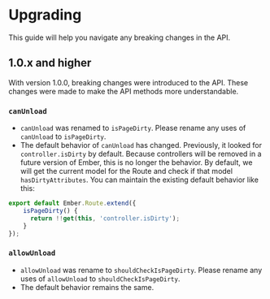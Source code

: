 # Upgrading
This guide will help you navigate any breaking changes in the API.

## 1.0.x and higher
With version 1.0.0, breaking changes were introduced to the API. These
changes were made to make the API methods more understandable.

### `canUnload`
* `canUnload` was renamed to `isPageDirty`. Please rename any uses of `canUnload` to `isPageDirty`.
* The default behavior of `canUnload` has changed. Previously, it looked for `controller.isDirty` by default.
Because controllers will be removed in a future version of Ember, this is no longer
the behavior. By default, we will get the current model for the Route and check
if that model `hasDirtyAttributes`. You can maintain the existing default behavior
like this:
```javascript
export default Ember.Route.extend({
    isPageDirty() {
      return !!get(this, 'controller.isDirty');
    }
});
```

### `allowUnload`
* `allowUnload` was rename to `shouldCheckIsPageDirty`. Please rename any uses of
`allowUnload` to `shouldCheckIsPageDirty`.
* The default behavior remains the same.
